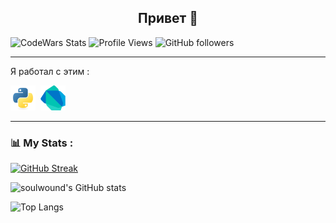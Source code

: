 <h2 align="center">Привет 👋</h2>


![CodeWars Stats](https://www.codewars.com/users/soulless_/badges/micro)
![Profile Views](https://komarev.com/ghpvc/?username=soulwound)
![GitHub followers](https://img.shields.io/github/followers/soulwound?style=social)


---

Я работал с этим :
<div>
<img src=https://github.com/devicons/devicon/blob/master/icons/python/python-original.svg title="Python" alt="Python" width="40" height="40"/>&nbsp
<img src=https://github.com/devicons/devicon/blob/master/icons/dart/dart-original.svg title="CSS3" alt="Dart" width="40" height="40"/>&nbsp
  
</div>


---

### :bar_chart: My Stats :
[![GitHub Streak](https://streak-stats.demolab.com?user=soulwound&theme=tokyonight-duo&hide_border=true)](https://git.io/streak-stats)
<p>

![soulwound's GitHub stats](https://github-readme-stats.vercel.app/api?username=soulwound&show_icons=true&theme=tokyonight)
<p>

![Top Langs](https://github-readme-stats.vercel.app/api/top-langs/?username=soulwound&layout=compact&theme=tokyonight)

<!--
**soulwound/soulwound** is a ✨ _special_ ✨ repository because its `README.md` (this file) appears on your GitHub profile.
Here are some ideas to get you started:

- 🔭 I’m currently working on ...
- 🌱 I’m currently learning ...
- 👯 I’m looking to collaborate on ...
- 🤔 I’m looking for help with ...
- 💬 Ask me about ...
- 📫 How to reach me: ...
- 😄 Pronouns: ...
- ⚡ Fun fact: ...
-->

